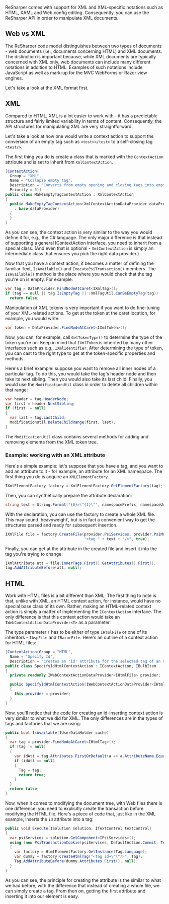 [//]: # (title: Working with XML-like files)

ReSharper comes with support for XML and XML-specific notations such as HTML, XAML and Web.config editing. Consequently, you can use the ReSharper API in order to manipulate XML documents.



## Web vs XML

The ReSharper code model distinguishes between two types of documents - web documents (i.e., documents concerning HTML) and XML documents. The distinction is important because, while XML documents are typically concerned with XML only, web documents can include many different notations in addition to HTML. Examples of such notations include JavaScript as well as mark-up for the MVC WebForms or Razor view engines.

Let's take a look at the XML format first.

## XML

Compared to HTML, XML is a lot easier to work with - it has a predictable structure and fairly limited variability in terms of content. Consequently, the API structures for manipulating XML are very straightforward.

Let's take a look at how one would write a context action to support the conversion of an empty tag such as `<test></test>` to a self-closing tag `<test/>`.

The first thing you do is create a class that is marked with the `ContextAction` attribute and is set to inherit from `XmlContextAction`.

```csharp
[ContextAction(
  Group = "XML",
  Name = "Collapse empty tag",
  Description = "Converts from empty opening and closing tags into empty tag",
  Priority = 0)]
public class MakeEmptyTagContextAction : XmlContextAction
{
  public MakeEmptyTagContextAction(XmlContextActionDataProvider dataProvider)
    : base(dataProvider)
  {
  }
}
```

As you can see, the context action is very similar to the way you would define it for, e.g., the C# language. The only major difference is that instead of supporting a general IContextAction interface, you need to inherit from a special class. (And even that is optional - `XmlContextAction` is simply an intermediate class that ensures you pick the right data provider.)

Now that you have a context action, it becomes a matter of defining the familiar Text, `IsAvailable()` and `ExecutePsiTransaction()` members. The `IsAvailable()` method is the place where you would check that the tag you're on is empty. For example:

```csharp
var tag = DataProvider.FindNodeAtCaret<IXmlTag>();
if (tag == null || tag.IsEmptyTag || !XmlTagUtil.CanBeEmptyTag(tag))
  return false;
```

Manipulation of XML tokens is very important if you want to do fine-tuning of your XML-related actions. To get at the token at the caret location, for example, you would write:

```csharp
var token = DataProvider.FindNodeAtCaret<IXmlToken>();
```

Now, you can, for example, call `GetTokenType()` to determine the type of the token you're on. Keep in mind that `IXmlToken` is inherited by many other interfaces such as e.g., `IXmlIdentifier`. After determining the type of token, you can cast to the right type to get at the token-specific properties and methods.

Here's a brief example: suppose you want to remove all inner nodes of a particular tag. To do this, you would take the tag's header node and then take its next sibling. Then you would also take its last child. Finally, you would use the `ModificationUtil` class in order to delete all children within that range:

```csharp
var header = tag.HeaderNode;
var first = header.NextSibling;
if (first != null)
{
  var last = tag.LastChild;
  ModificationUtil.DeleteChildRange(first, last);
}
```

The `ModificationUtil` class contains several methods for adding and removing elements from the XML token tree.

### Example: working with an XML attribute

Here's a simple example: let's suppose that you have a tag, and you want to add an attribute to it - for example, an attribute for an XML namespace. The first thing you do is acquire an `XMLElementFactory`.

```csharp
IXmlElementFactory factory = XmlElementFactory.GetElementFactory(tag);
```

Then, you can synthetically prepare the attribute declaration:

```csharp
string text = String.Format("{0}=\"{1}\"", namespacePrefix, namespaceUrl);
```

With the declaration, you can use the factory to create a whole XML file. This may sound 'heavyweight', but is in fact a convenient way to get the structures parsed and ready for subsequent insertion.

```csharp
IXmlFile file = factory.CreateFile(provider.PsiServices, provider.PsiModule,
                                   "<tag " + text + "/>", true);
```

Finally, you can get at the attribute in the created file and insert it into the tag you're trying to change:

```csharp
IXmlAttribute att = file.InnerTags.First().GetAttributes().First();
tag.AddAttributeBefore(att, null);
```

## HTML

Work with HTML files is a bit different than XML. The first thing to note is that, unlike with XML, an HTML context action, for instance, would have no special base class of its own. Rather, making an HTML-related context action is simply a matter of implementing the `IContextAction` interface. The only difference is that this context action would take an `IWebContextActionDataProvider<T>` as a parameter.

The type parameter `T` has to be either of type `IHtmlFile` or one of its inheritors - `IAspFile` and `IRazorFile`. Here's an outline of a context action for HTML files:

```csharp
[ContextAction(Group = "HTML",
  Name = "Specify Id",
  Description = "Creates an 'id' attribute for the selected tag of an XML document")]
public class SpecifyIdHtmlContextAction : IContextAction, IBulbItem
{
  private readonly IWebContextActionDataProvider<IHtmlFile> provider;

  public SpecifyIdHtmlContextAction(IWebContextActionDataProvider<IHtmlFile> provider)
  {
    this.provider = provider;
  }
}
```

Now, you'll notice that the code for creating an id-inserting context action is very similar to what we did for XML. The only differences are in the types of tags and factories that we are using:

```csharp
public bool IsAvailable(IUserDataHolder cache)
{
  var tag = provider.FindNodeAtCaret<IHtmlTag>();
  if (tag != null)
  {
    var idAtt = tag.Attributes.FirstOrDefault(a => a.AttributeName.Equals("id"));
    if (idAtt == null)
    {
      Tag = tag;
      return true;
    }
  }
  return false;
}
```

Now, when it comes to modifying the document tree, with Web files there is one difference: you need to explicitly create the transaction before modifying the HTML file. Here's a piece of code that, just like in the XML example, inserts the `id` attribute into a tag:

```csharp
public void Execute(ISolution solution, ITextControl textControl)
{
  var psiServices = solution.GetComponent<IPsiServices>();
  using (new PsiTransactionCookie(psiServices, DefaultAction.Commit, Text))
  {
    var factory = HtmlElementFactory.GetInstance(Tag.Language);
    var dummy = factory.CreateHtmlTag("<tag id=\"\"/>", Tag);
    Tag.AddAttributeBefore(dummy.Attributes.First(), null);
  }
}
```

As you can see, the principle for creating the attribute is the similar to what we had before, with the difference that instead of creating a whole file, we can simply create a tag. From then on, getting the first attribute and inserting it into our element is easy.